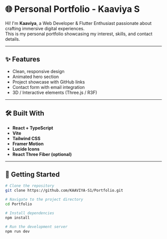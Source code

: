 # 🌐 Personal Portfolio - Kaaviya S

Hi! I'm **Kaaviya**, a Web Developer & Flutter Enthusiast passionate about crafting immersive digital experiences.  
This is my personal portfolio showcasing my interest, skills, and contact details.

---

## ✨ Features

- Clean, responsive design
- Animated hero section
- Project showcase with GitHub links
- Contact form with email integration
- 3D / Interactive elements (Three.js / R3F)

---

## 🛠️ Built With

- **React + TypeScript**
- **Vite**
- **Tailwind CSS**
- **Framer Motion**
- **Lucide Icons**
- **React Three Fiber (optional)**

---

## 🚀 Getting Started

```bash
# Clone the repository
git clone https://github.com/KAAVIYA-S1/Portfolio.git

# Navigate to the project directory
cd Portfolio

# Install dependencies
npm install

# Run the development server
npm run dev
